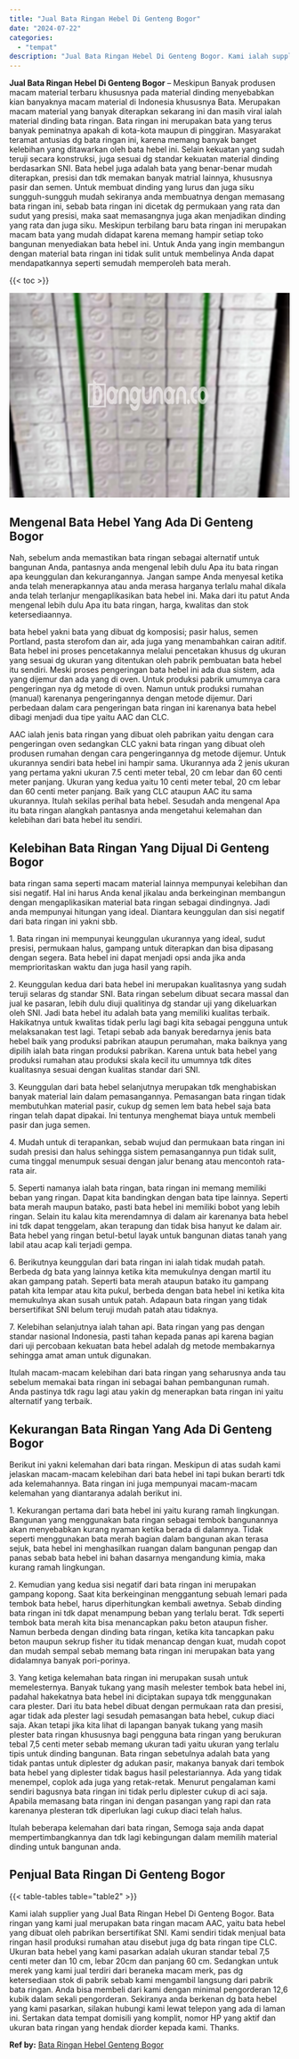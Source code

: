 ```yaml
---
title: "Jual Bata Ringan Hebel Di Genteng Bogor"
date: "2024-07-22"
categories: 
  - "tempat"
description: "Jual Bata Ringan Hebel Di Genteng Bogor. Kami ialah supplier yang Jual Bata Ringan Hebel Di Genteng Bogor. Bata ringan yang kami jual merupakan bata ringan m..."
---
```


**Jual Bata Ringan Hebel Di Genteng Bogor** – Meskipun Banyak produsen macam material terbaru khususnya pada material dinding menyebabkan kian banyaknya macam material di Indonesia khususnya Bata. Merupakan macam material yang banyak diterapkan sekarang ini dan masih viral ialah material dinding bata ringan. Bata ringan ini merupakan bata yang terus banyak peminatnya apakah di kota-kota maupun di pinggiran. Masyarakat teramat antusias dg bata ringan ini, karena memang banyak banget kelebihan yang ditawarkan oleh bata hebel ini. Selain kekuatan yang sudah teruji secara konstruksi, juga sesuai dg standar kekuatan material dinding berdasarkan SNI. Bata hebel juga adalah bata yang benar-benar mudah diterapkan, presisi dan tdk memakan banyak matrial lainnya, khususnya pasir dan semen. Untuk membuat dinding yang lurus dan juga siku sungguh-sungguh mudah sekiranya anda membuatnya dengan memasang bata ringan ini, sebab bata ringan ini dicetak dg permukaan yang rata dan sudut yang presisi, maka saat memasangnya juga akan menjadikan dinding yang rata dan juga siku. Meskipun terbilang baru bata ringan ini merupakan macam bata yang mudah didapat karena memang hampir setiap toko bangunan menyediakan bata hebel ini. Untuk Anda yang ingin membangun dengan material bata ringan ini tidak sulit untuk membelinya Anda dapat mendapatkannya seperti semudah memperoleh bata merah.

{{< toc >}}

![Jual Bata Ringan Hebel Di Genteng Bogor](/images/jual-hebel-murah-11.png)

## Mengenal Bata Hebel Yang Ada Di Genteng Bogor

Nah, sebelum anda memastikan bata ringan sebagai alternatif untuk bangunan Anda, pantasnya anda mengenal lebih dulu Apa itu bata ringan apa keunggulan dan kekurangannya. Jangan sampe Anda menyesal ketika anda telah menerapkannya atau anda merasa harganya terlalu mahal dikala anda telah terlanjur mengaplikasikan bata hebel ini. Maka dari itu patut Anda mengenal lebih dulu Apa itu bata ringan, harga, kwalitas dan stok ketersediaannya.

bata hebel yakni bata yang dibuat dg komposisi; pasir halus, semen Portland, pasta sterofom dan air, ada juga yang menambahkan cairan aditif. Bata hebel ini proses pencetakannya melalui pencetakan khusus dg ukuran yang sesuai dg ukuran yang ditentukan oleh pabrik pembuatan bata hebel itu sendiri. Meski proses pengeringan bata hebel ini ada dua sistem, ada yang dijemur dan ada yang di oven. Untuk produksi pabrik umumnya cara pengeringan nya dg metode di oven. Namun untuk produksi rumahan (manual) karenanya pengeringannya dengan metode dijemur. Dari perbedaan dalam cara pengeringan bata ringan ini karenanya bata hebel dibagi menjadi dua tipe yaitu AAC dan CLC.

AAC ialah jenis bata ringan yang dibuat oleh pabrikan yaitu dengan cara pengeringan oven sedangkan CLC yakni bata ringan yang dibuat oleh produsen rumahan dengan cara pengeringannya dg metode dijemur. Untuk ukurannya sendiri bata hebel ini hampir sama. Ukurannya ada 2 jenis ukuran yang pertama yakni ukuran 7.5 centi meter tebal, 20 cm lebar dan 60 centi meter panjang. Ukuran yang kedua yaitu 10 centi meter tebal, 20 cm lebar dan 60 centi meter panjang. Baik yang CLC ataupun AAC itu sama ukurannya. Itulah sekilas perihal bata hebel. Sesudah anda mengenal Apa itu bata ringan alangkah pantasnya anda mengetahui kelemahan dan kelebihan dari bata hebel itu sendiri.

## Kelebihan Bata Ringan Yang Dijual Di Genteng Bogor

bata ringan sama seperti macam material lainnya mempunyai kelebihan dan sisi negatif. Hal ini harus Anda kenal jikalau anda berkeinginan membangun dengan mengaplikasikan material bata ringan sebagai dindingnya. Jadi anda mempunyai hitungan yang ideal. Diantara keunggulan dan sisi negatif dari bata ringan ini yakni sbb.

1\. Bata ringan ini mempunyai keunggulan ukurannya yang ideal, sudut presisi, permukaan halus, gampang untuk diterapkan dan bisa dipasang dengan segera. Bata hebel ini dapat menjadi opsi anda jika anda memprioritaskan waktu dan juga hasil yang rapih.

2\. Keunggulan kedua dari bata hebel ini merupakan kualitasnya yang sudah teruji selaras dg standar SNI. Bata ringan sebelum dibuat secara massal dan jual ke pasaran, lebih dulu diuji qualitinya dg standar uji yang dikeluarkan oleh SNI. Jadi bata hebel itu adalah bata yang memiliki kualitas terbaik. Hakikatnya untuk kwalitas tidak perlu lagi bagi kita sebagai pengguna untuk melaksanakan test lagi. Tetapi sebab ada banyak beredarnya jenis bata hebel baik yang produksi pabrikan ataupun perumahan, maka baiknya yang dipilih ialah bata ringan produksi pabrikan. Karena untuk bata hebel yang produksi rumahan atau produksi skala kecil itu umumnya tdk dites kualitasnya sesuai dengan kualitas standar dari SNI.

3\. Keunggulan dari bata hebel selanjutnya merupakan tdk menghabiskan banyak material lain dalam pemasangannya. Pemasangan bata ringan tidak membutuhkan material pasir, cukup dg semen lem bata hebel saja bata ringan telah dapat dipakai. Ini tentunya menghemat biaya untuk membeli pasir dan juga semen.

4\. Mudah untuk di terapankan, sebab wujud dan permukaan bata ringan ini sudah presisi dan halus sehingga sistem pemasangannya pun tidak sulit, cuma tinggal menumpuk sesuai dengan jalur benang atau mencontoh rata-rata air.

5\. Seperti namanya ialah bata ringan, bata ringan ini memang memiliki beban yang ringan. Dapat kita bandingkan dengan bata tipe lainnya. Seperti bata merah maupun batako, pasti bata hebel ini memiliki bobot yang lebih ringan. Selain itu kalau kita merendamnya di dalam air karenanya bata hebel ini tdk dapat tenggelam, akan terapung dan tidak bisa hanyut ke dalam air. Bata hebel yang ringan betul-betul layak untuk bangunan diatas tanah yang labil atau acap kali terjadi gempa.

6\. Berikutnya keunggulan dari bata ringan ini ialah tidak mudah patah. Berbeda dg bata yang lainnya ketika kita memukulnya dengan martil itu akan gampang patah. Seperti bata merah ataupun batako itu gampang patah kita lempar atau kita pukul, berbeda dengan bata hebel ini ketika kita memukulnya akan susah untuk patah. Adapaun bata ringan yang tidak bersertifikat SNI belum teruji mudah patah atau tidaknya.

7\. Kelebihan selanjutnya ialah tahan api. Bata ringan yang pas dengan standar nasional Indonesia, pasti tahan kepada panas api karena bagian dari uji percobaan kekuatan bata hebel adalah dg metode membakarnya sehingga amat aman untuk digunakan.

Itulah macam-macam kelebihan dari bata ringan yang seharusnya anda tau sebelum memakai bata ringan ini sebagai bahan pembangunan rumah. Anda pastinya tdk ragu lagi atau yakin dg menerapkan bata ringan ini yaitu alternatif yang terbaik.

## Kekurangan Bata Ringan Yang Ada Di Genteng Bogor

Berikut ini yakni kelemahan dari bata ringan. Meskipun di atas sudah kami jelaskan macam-macam kelebihan dari bata hebel ini tapi bukan berarti tdk ada kelemahannya. Bata ringan ini juga mempunyai macam-macam kelemahan yang diantaranya adalah berikut ini.

1\. Kekurangan pertama dari bata hebel ini yaitu kurang ramah lingkungan. Bangunan yang menggunakan bata ringan sebagai tembok bangunannya akan menyebabkan kurang nyaman ketika berada di dalamnya. Tidak seperti menggunakan bata merah bagian dalam bangunan akan terasa sejuk, bata hebel ini menghasilkan ruangan dalam bangunan pengap dan panas sebab bata hebel ini bahan dasarnya mengandung kimia, maka kurang ramah lingkungan.

2\. Kemudian yang kedua sisi negatif dari bata ringan ini merupakan gampang kopong. Saat kita berkeinginan menggantung sebuah lemari pada tembok bata hebel, harus diperhitungkan kembali awetnya. Sebab dinding bata ringan ini tdk dapat menampung beban yang terlalu berat. Tdk seperti tembok bata merah kita bisa menancapkan paku beton ataupun fisher. Namun berbeda dengan dinding bata ringan, ketika kita tancapkan paku beton maupun sekrup fisher itu tidak menancap dengan kuat, mudah copot dan mudah sempal sebab memang bata ringan ini merupakan bata yang didalamnya banyak pori-porinya.

3\. Yang ketiga kelemahan bata ringan ini merupakan susah untuk memelesternya. Banyak tukang yang masih melester tembok bata hebel ini, padahal hakekatnya bata hebel ini diciptakan supaya tdk menggunakan cara plester. Dari itu bata hebel dibuat dengan permukaan rata dan presisi, agar tidak ada plester lagi sesudah pemasangan bata hebel, cukup diaci saja. Akan tetapi jika kita lihat di lapangan banyak tukang yang masih plester bata ringan khususnya bagi pengguna bata ringan yang berukuran tebal 7,5 centi meter sebab memang ukuran tadi yaitu ukuran yang terlalu tipis untuk dinding bangunan. Bata ringan sebetulnya adalah bata yang tidak pantas untuk diplester dg adukan pasir, makanya banyak dari tembok bata hebel yang diplester tidak bagus hasil pelestariannya. Ada yang tidak menempel, coplok ada juga yang retak-retak. Menurut pengalaman kami sendiri bagusnya bata ringan ini tidak perlu diplester cukup di aci saja. Apabila memasang bata ringan ini dengan pasangan yang rapi dan rata karenanya plesteran tdk diperlukan lagi cukup diaci telah halus.

Itulah beberapa kelemahan dari bata ringan, Semoga saja anda dapat mempertimbangkannya dan tdk lagi kebingungan dalam memilih material dinding untuk bangunan anda.

## Penjual Bata Ringan Di Genteng Bogor

{{< table-tables table="table2" >}}

Kami ialah supplier yang Jual Bata Ringan Hebel Di Genteng Bogor. Bata ringan yang kami jual merupakan bata ringan macam AAC, yaitu bata hebel yang dibuat oleh pabrikan bersertifikat SNI. Kami sendiri tidak menjual bata ringan hasil produksi rumahan atau disebut juga dg bata ringan tipe CLC. Ukuran bata hebel yang kami pasarkan adalah ukuran standar tebal 7,5 centi meter dan 10 cm, lebar 20cm dan panjang 60 cm. Sedangkan untuk merek yang kami jual terdiri dari beraneka macam merk, pas dg ketersediaan stok di pabrik sebab kami mengambil langsung dari pabrik bata ringan. Anda bisa membeli dari kami dengan minimal pengorderan 12,6 kubik dalam sekali pengorderan. Sekiranya anda berkenan dg bata hebel yang kami pasarkan, silakan hubungi kami lewat telepon yang ada di laman ini. Sertakan data tempat domisili yang komplit, nomor HP yang aktif dan ukuran bata ringan yang hendak diorder kepada kami. Thanks.

**Ref by:** [Bata Ringan Hebel Genteng Bogor](https://id.wikipedia.org/wiki/Bata)
